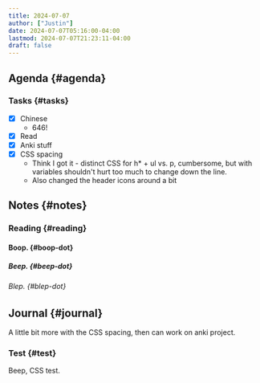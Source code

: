 ```yaml
---
title: 2024-07-07
author: ["Justin"]
date: 2024-07-07T05:16:00-04:00
lastmod: 2024-07-07T21:23:11-04:00
draft: false
---
```


<div class="outline-1 jvc">

## Agenda {#agenda}

<div class="outline-2 jvc">

### Tasks {#tasks}

-   [X] Chinese
    -   646!
-   [X] Read
-   [X] Anki stuff
-   [X] CSS spacing
    -   Think I got it - distinct CSS for h\* + ul vs. p, cumbersome, but with
        variables shouldn't hurt too much to change down the line.
    -   Also changed the header icons around a bit

</div>

</div>

<div class="outline-1 jvc">

## Notes {#notes}

<div class="outline-2 jvc">

### Reading {#reading}

<div class="outline-3 jvc">

#### Boop. {#boop-dot}

<div class="outline-4 jvc">

##### Beep. {#beep-dot}

<div class="outline-5 jvc">

###### Blep. {#blep-dot}


</div>

</div>

</div>

</div>

</div>

<div class="outline-1 jvc">

## Journal {#journal}

A little bit more with the CSS spacing, then can work on anki project.

<div class="outline-2 jvc">

### Test {#test}

Beep, CSS test.

</div>

</div>
